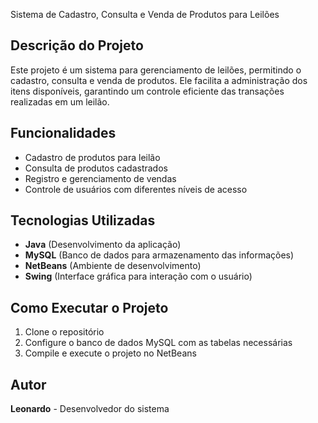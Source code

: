  Sistema de Cadastro, Consulta e Venda de Produtos para Leilões

## Descrição do Projeto
Este projeto é um sistema para gerenciamento de leilões, permitindo o cadastro, consulta e venda de produtos. Ele facilita a administração dos itens disponíveis, garantindo um controle eficiente das transações realizadas em um leilão.

## Funcionalidades
- Cadastro de produtos para leilão
- Consulta de produtos cadastrados
- Registro e gerenciamento de vendas
- Controle de usuários com diferentes níveis de acesso

## Tecnologias Utilizadas
- **Java** (Desenvolvimento da aplicação)
- **MySQL** (Banco de dados para armazenamento das informações)
- **NetBeans** (Ambiente de desenvolvimento)
- **Swing** (Interface gráfica para interação com o usuário)

## Como Executar o Projeto
1. Clone o repositório
2. Configure o banco de dados MySQL com as tabelas necessárias
3. Compile e execute o projeto no NetBeans

## Autor
**Leonardo** - Desenvolvedor do sistema
